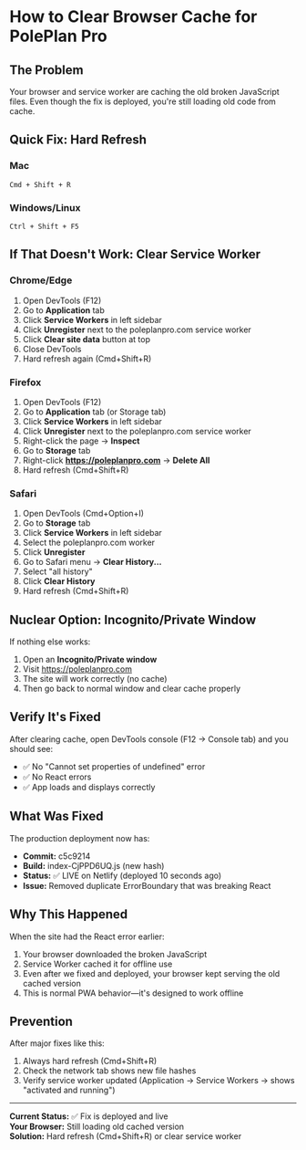 # How to Clear Browser Cache for PolePlan Pro

## The Problem
Your browser and service worker are caching the old broken JavaScript files. Even though the fix is deployed, you're still loading old code from cache.

## Quick Fix: Hard Refresh

### Mac
```
Cmd + Shift + R
```

### Windows/Linux
```
Ctrl + Shift + F5
```

## If That Doesn't Work: Clear Service Worker

### Chrome/Edge
1. Open DevTools (F12)
2. Go to **Application** tab
3. Click **Service Workers** in left sidebar
4. Click **Unregister** next to the poleplanpro.com service worker
5. Click **Clear site data** button at top
6. Close DevTools
7. Hard refresh again (Cmd+Shift+R)

### Firefox
1. Open DevTools (F12)
2. Go to **Application** tab (or Storage tab)
3. Click **Service Workers** in left sidebar
4. Click **Unregister** next to the poleplanpro.com service worker
5. Right-click the page → **Inspect**
6. Go to **Storage** tab
7. Right-click **https://poleplanpro.com** → **Delete All**
8. Hard refresh (Cmd+Shift+R)

### Safari
1. Open DevTools (Cmd+Option+I)
2. Go to **Storage** tab
3. Click **Service Workers** in left sidebar
4. Select the poleplanpro.com worker
5. Click **Unregister**
6. Go to Safari menu → **Clear History...**
7. Select "all history"
8. Click **Clear History**
9. Hard refresh (Cmd+Shift+R)

## Nuclear Option: Incognito/Private Window

If nothing else works:
1. Open an **Incognito/Private window**
2. Visit https://poleplanpro.com
3. The site will work correctly (no cache)
4. Then go back to normal window and clear cache properly

## Verify It's Fixed

After clearing cache, open DevTools console (F12 → Console tab) and you should see:
- ✅ No "Cannot set properties of undefined" error
- ✅ No React errors
- ✅ App loads and displays correctly

## What Was Fixed

The production deployment now has:
- **Commit:** c5c9214
- **Build:** index-CjPPD6UQ.js (new hash)
- **Status:** ✅ LIVE on Netlify (deployed 10 seconds ago)
- **Issue:** Removed duplicate ErrorBoundary that was breaking React

## Why This Happened

When the site had the React error earlier:
1. Your browser downloaded the broken JavaScript
2. Service Worker cached it for offline use
3. Even after we fixed and deployed, your browser kept serving the old cached version
4. This is normal PWA behavior—it's designed to work offline

## Prevention

After major fixes like this:
1. Always hard refresh (Cmd+Shift+R)
2. Check the network tab shows new file hashes
3. Verify service worker updated (Application → Service Workers → shows "activated and running")

---

**Current Status:** ✅ Fix is deployed and live  
**Your Browser:** Still loading old cached version  
**Solution:** Hard refresh (Cmd+Shift+R) or clear service worker
